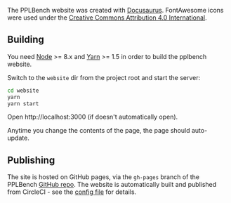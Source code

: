 The PPLBench website was created with [Docusaurus](https://docusaurus.io/).
FontAwesome icons were used under the
[Creative Commons Attribution 4.0 International](https://fontawesome.com/license).

## Building

You need [Node](https://nodejs.org/en/) >= 8.x and
[Yarn](https://yarnpkg.com/en/) >= 1.5 in order to build the pplbench website.

Switch to the `website` dir from the project root and start the server:
```bash
cd website
yarn
yarn start
```

Open http://localhost:3000 (if doesn't automatically open).

Anytime you change the contents of the page, the page should auto-update.
<!-- 
#### Generating a static build

To generate a static build of the website in the `website/build` directory, run
```bash
./scripts/build_docs.sh -b
``` -->

## Publishing

The site is hosted on GitHub pages, via the `gh-pages` branch of the PPLBench
[GitHub repo](https://github.com/facebookresearch/pplbench/tree/gh-pages).
The website is automatically built and published from CircleCI - see the
[config file](https://github.com/facebookresearch/pplbench/blob/master/.circleci/config.yml)
for details.

